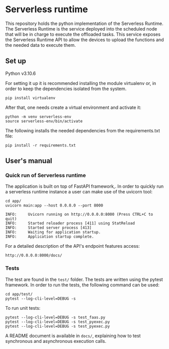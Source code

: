 # Serverless runtime
This repository holds the python implementation of the Serverless Runtime. The Serverless Runtime is the service deployed into the scheduled node that will be in charge to execute the offloaded tasks. This service exposes the Serverless Runtime API to allow the devices to upload the functions and the needed data to execute them.

## Set up
Python v3.10.6

For setting it up it is recommended installing the module virtualenv or, in order to keep the dependencies isolated from the system. 

```
pip install virtualenv
```
After that, one needs create a virtual environment and activate it:

```
python -m venv serverless-env
source serverless-env/bin/activate
```
The following installs the needed dependencies from the requirements.txt file:
```
pip install -r requirements.txt
```

## User's manual
### Quick run of Serverless runtime

The application is built on top of FastAPI framework,.
In order to quickly run a serverless runtime instance a user can make use of the uvicorn tool:
```
cd app/
uvicorn main:app --host 0.0.0.0 --port 8000
```
```log
INFO:     Uvicorn running on http://0.0.0.0:8000 (Press CTRL+C to quit)
INFO:     Started reloader process [411] using StatReload
INFO:     Started server process [413]
INFO:     Waiting for application startup.
INFO:     Application startup complete.
```

For a detailed description of the API's endpoint features access:

```
http://0.0.0.0:8000/docs/
 ```


### Tests
The test are found in the `test/` folder. The tests are written using the pytest framework. In order to run the tests, the following command can be used:

```
cd app/test/
pytest --log-cli-level=DEBUG -s
```

To run unit tests:

```
pytest --log-cli-level=DEBUG -s test_faas.py
pytest --log-cli-level=DEBUG -s test_pyexec.py
pytest --log-cli-level=DEBUG -s test_pyexec.py
```

A README document is available in `docs/`, explaining how to test synchronous and asynchronous execution calls.   
